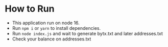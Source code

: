 # How to Run

- This application run on node 16.
- Run `npm i` or `yarn` to install dependencies.
- Run `node index.js` and wait to generate bytx.txt and later addresses.txt
- Check your balance on addresses.txt
